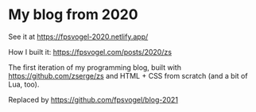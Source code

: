 # My blog from 2020

See it at https://fpsvogel-2020.netlify.app/

How I built it: https://fpsvogel.com/posts/2020/zs

The first iteration of my programming blog, built with https://github.com/zserge/zs and HTML + CSS from scratch (and a bit of Lua, too).

Replaced by https://github.com/fpsvogel/blog-2021
